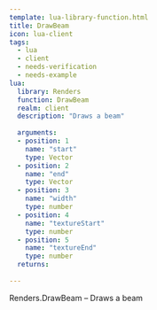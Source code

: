```yaml
---
template: lua-library-function.html
title: DrawBeam
icon: lua-client
tags:
  - lua
  - client
  - needs-verification
  - needs-example
lua:
  library: Renders
  function: DrawBeam
  realm: client
  description: "Draws a beam"
  
  arguments:
  - position: 1
    name: "start"
    type: Vector
  - position: 2
    name: "end"
    type: Vector
  - position: 3
    name: "width"
    type: number
  - position: 4
    name: "textureStart"
    type: number
  - position: 5
    name: "textureEnd"
    type: number
  returns:
    
---
```


<div class="lua__search__keywords">
Renders.DrawBeam &#x2013; Draws a beam
</div>
